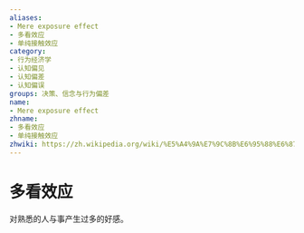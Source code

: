 ```yaml
---
aliases:
- Mere exposure effect
- 多看效应
- 单纯接触效应
category:
- 行为经济学
- 认知偏见
- 认知偏差
- 认知偏误
groups: 决策、信念与行为偏差
name:
- Mere exposure effect
zhname:
- 多看效应
- 单纯接触效应
zhwiki: https://zh.wikipedia.org/wiki/%E5%A4%9A%E7%9C%8B%E6%95%88%E6%87%89
---
```


# 多看效应

对熟悉的人与事产生过多的好感。
